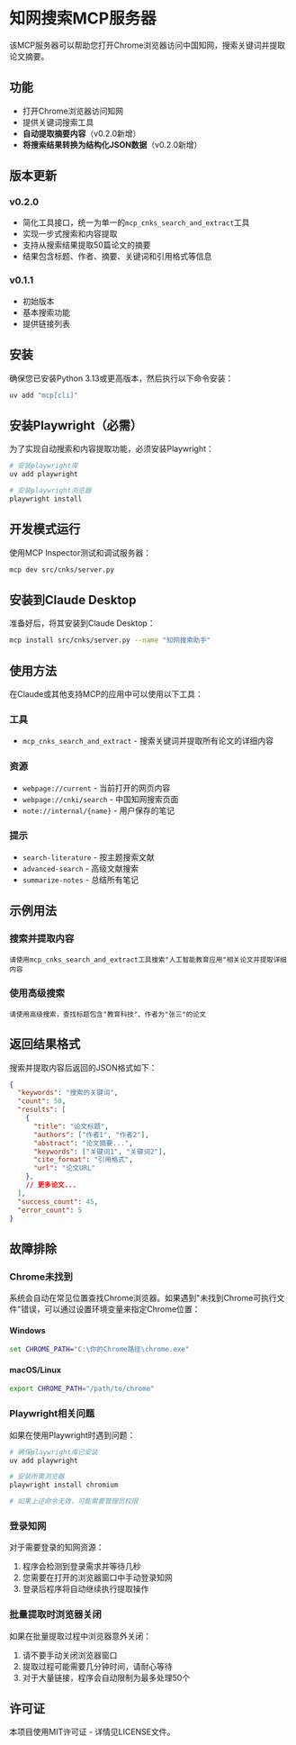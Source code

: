 # 知网搜索MCP服务器

该MCP服务器可以帮助您打开Chrome浏览器访问中国知网，搜索关键词并提取论文摘要。

## 功能

- 打开Chrome浏览器访问知网
- 提供关键词搜索工具
- **自动提取摘要内容**（v0.2.0新增）
- **将搜索结果转换为结构化JSON数据**（v0.2.0新增）


## 版本更新

### v0.2.0
- 简化工具接口，统一为单一的`mcp_cnks_search_and_extract`工具
- 实现一步式搜索和内容提取
- 支持从搜索结果提取50篇论文的摘要
- 结果包含标题、作者、摘要、关键词和引用格式等信息

### v0.1.1
- 初始版本
- 基本搜索功能
- 提供链接列表

## 安装

确保您已安装Python 3.13或更高版本，然后执行以下命令安装：

```bash
uv add "mcp[cli]"
```

## 安装Playwright（必需）

为了实现自动搜索和内容提取功能，必须安装Playwright：

```bash
# 安装playwright库
uv add playwright

# 安装playwright浏览器
playwright install
```

## 开发模式运行

使用MCP Inspector测试和调试服务器：

```bash
mcp dev src/cnks/server.py
```

## 安装到Claude Desktop

准备好后，将其安装到Claude Desktop：

```bash
mcp install src/cnks/server.py --name "知网搜索助手"
```

## 使用方法

在Claude或其他支持MCP的应用中可以使用以下工具：

### 工具

- `mcp_cnks_search_and_extract` - 搜索关键词并提取所有论文的详细内容

### 资源

- `webpage://current` - 当前打开的网页内容
- `webpage://cnki/search` - 中国知网搜索页面
- `note://internal/{name}` - 用户保存的笔记

### 提示

- `search-literature` - 按主题搜索文献
- `advanced-search` - 高级文献搜索
- `summarize-notes` - 总结所有笔记

## 示例用法

### 搜索并提取内容

```
请使用mcp_cnks_search_and_extract工具搜索"人工智能教育应用"相关论文并提取详细内容
```

### 使用高级搜索

```
请使用高级搜索，查找标题包含"教育科技"、作者为"张三"的论文
```

## 返回结果格式

搜索并提取内容后返回的JSON格式如下：

```json
{
  "keywords": "搜索的关键词",
  "count": 50,
  "results": [
    {
      "title": "论文标题",
      "authors": ["作者1", "作者2"],
      "abstract": "论文摘要...",
      "keywords": ["关键词1", "关键词2"],
      "cite_format": "引用格式",
      "url": "论文URL"
    },
    // 更多论文...
  ],
  "success_count": 45,
  "error_count": 5
}
```

## 故障排除

### Chrome未找到

系统会自动在常见位置查找Chrome浏览器。如果遇到"未找到Chrome可执行文件"错误，可以通过设置环境变量来指定Chrome位置：

#### Windows

```cmd
set CHROME_PATH="C:\你的Chrome路径\chrome.exe"
```

#### macOS/Linux

```bash
export CHROME_PATH="/path/to/chrome"
```

### Playwright相关问题

如果在使用Playwright时遇到问题：

```bash
# 确保playwright库已安装
uv add playwright

# 安装所需浏览器
playwright install chromium

# 如果上述命令无效，可能需要管理员权限
```

### 登录知网

对于需要登录的知网资源：

1. 程序会检测到登录需求并等待几秒
2. 您需要在打开的浏览器窗口中手动登录知网
3. 登录后程序将自动继续执行提取操作

### 批量提取时浏览器关闭

如果在批量提取过程中浏览器意外关闭：

1. 请不要手动关闭浏览器窗口
2. 提取过程可能需要几分钟时间，请耐心等待
3. 对于大量链接，程序会自动限制为最多处理50个

## 许可证

本项目使用MIT许可证 - 详情见LICENSE文件。

